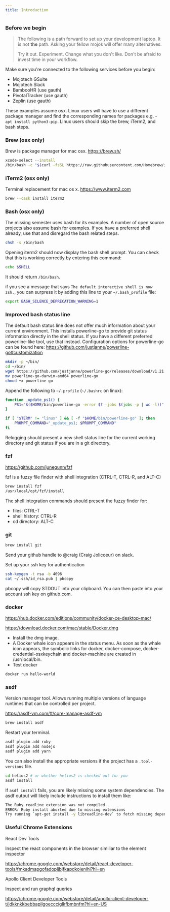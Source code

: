```yaml
---
title: Introduction
---
```


### Before we begin


> The following is a path forward to set up your development laptop. It is not **the** path. Asking your fellow mojos will offer many alternatives.
>
> Try it out. Experiment. Change what you don't like. Don't be afraid to invest time in your workflow.

Make sure you're connected to the following services before you begin:
* Mojotech GSuite
* Mojotech Slack
* BambooHR (use gauth)
* PivotalTracker (use gauth)
* Zeplin (use gauth)

These examples assume osx. Linux users will have to use a different package manager and find the corresponding names for packages e.g. - `apt install python3-pip`. Linux users should skip the brew, iTerm2, and bash steps.

### Brew (osx only)

Brew is package manager for mac osx. https://brew.sh/

```sh
xcode-select --install
/bin/bash -c "$(curl -fsSL https://raw.githubusercontent.com/Homebrew/install/master/install.sh)"
```

### iTerm2 (osx only)

Terminal replacement for mac os x. https://www.iterm2.com
```sh
brew --cask install iterm2
```

### Bash (osx only)

The missing semester uses bash for its examples. A number of open source projects also assume bash for examples. If you have a preferred shell already, use that and disregard the bash related steps.

```sh
chsh -s /bin/bash
```

Opening iterm2 should now display the bash shell prompt. You can check that this is working correctly by entering this command:

```sh
echo $SHELL
```
It should return `/bin/bash`.

if you see a message that says `The default interactive shell is now zsh.`, you can surpress it by adding this line to your `~/.bash_profile` file:


```sh
export BASH_SILENCE_DEPRECATION_WARNING=1
```

### Improved bash status line

The default bash status line does not offer much information about your current environment. This installs powerline-go to provide git status information directly in the shell status. If you have a different preferred powerline-like tool, use that instead. Configuration options for powerline-go can be found here:
https://github.com/justjanne/powerline-go#customization

```sh
mkdir -p ~/bin/
cd ~/bin/
wget https://github.com/justjanne/powerline-go/releases/download/v1.21.0/powerline-go-darwin-amd64
mv powerline-go-darwin-amd64 powerline-go
chmod +x powerline-go
```

Append the following to `~/.profile` (`~/.bashrc` on linux):
```sh
function _update_ps1() {
    PS1="$($HOME/bin/powerline-go -error $? -jobs $(jobs -p | wc -l))"
}

if [ "$TERM" != "linux" ] && [ -f "$HOME/bin/powerline-go" ]; then
    PROMPT_COMMAND="_update_ps1; $PROMPT_COMMAND"
fi
```

Relogging should present a new shell status line for the current working directory and git status if you are in a git directory.

### fzf

https://github.com/junegunn/fzf

fzf is a fuzzy file finder with shell integration (CTRL-T, CTRL-R, and ALT-C)
```sh
brew install fzf
/usr/local/opt/fzf/install
```

The shell integration commands should present the fuzzy finder for:
* files: CTRL-T
* shell history: CTRL-R
* cd directory: ALT-C

### git
```sh
brew install git
```

Send your github handle to @craig (Craig Jolicoeur) on slack.

Set up your ssh key for authentication

```sh
ssh-keygen -t rsa -b 4096
cat ~/.ssh/id_rsa.pub | pbcopy
```

pbcopy will copy STDOUT into your clipboard. You can then paste into your account ssh key on github.com.

### docker

https://hub.docker.com/editions/community/docker-ce-desktop-mac/

https://download.docker.com/mac/stable/Docker.dmg

* Install the dmg image.
 * A Docker whale icon appears in the status menu. As soon as the whale icon appears, the symbolic links for docker, docker-compose, docker-credential-osxkeychain and docker-machine are created in /usr/local/bin.
* Test docker

```sh
docker run hello-world
```

### asdf

Version manager tool. Allows running multiple versions of language runtimes that can be controlled per project.

https://asdf-vm.com/#/core-manage-asdf-vm

```sh
brew install asdf
```

Restart your terminal.

```sh
asdf plugin add ruby
asdf plugin add nodejs
asdf plugin add yarn
```

You can also install the appropriate versions if the project has a `.tool-versions` file.

```sh
cd helios2 # or whether helios2 is checked out for you
asdf install
```

If `asdf install` fails, you are likely missing some system dependencies. The asdf output will likely include instructions to install them like:
```sh
The Ruby readline extension was not compiled.
ERROR: Ruby install aborted due to missing extensions
Try running `apt-get install -y libreadline-dev` to fetch missing dependencies.
```

### Useful Chrome Extensions

React Dev Tools

Inspect the react components in the browser similiar to the element inspector

https://chrome.google.com/webstore/detail/react-developer-tools/fmkadmapgofadopljbjfkapdkoienihi?hl=en

Apollo Client Developer Tools

Inspect and run graphql queries

https://chrome.google.com/webstore/detail/apollo-client-developer-t/jdkknkkbebbapilgoeccciglkfbmbnfm?hl=en-US
